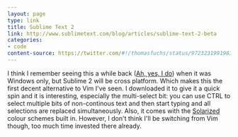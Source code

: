 ```yaml
---
layout: page
type: link
title: Sublime Text 2
link: http://www.sublimetext.com/blog/articles/sublime-text-2-beta
categories: 
- code
content-source: https://twitter.com/#!/thomasfuchs/status/97232319919833088
---
```

I think I remember seeing this a while back ([Ah, yes, I do](http://daringfireball.net/linked/2009/10/15/sublime-text)) when it was Windows only, but Sublime 2 will be cross platform. Which makes this the first decent alternative to Vim I've seen. I downloaded it to give it a quick spin and it is interesting, especially the multi-select bit: you can use CTRL to select multiple bits of non-continous text and then start typing and all selections are replaced simultaneously. Also, it comes with the [Solarized](http://atomicules.co.uk/2011/04/02/Solarized.html) colour schemes built in. However, I don't think I'll be switching from Vim though, too much time invested there already.
